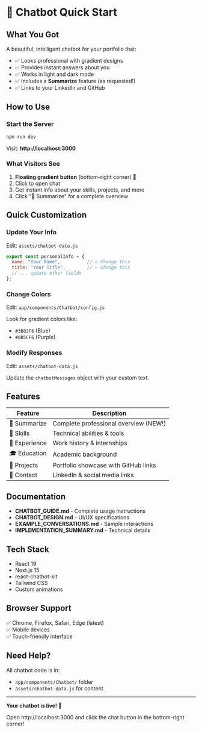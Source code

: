 # 🤖 Chatbot Quick Start

## What You Got

A beautiful, intelligent chatbot for your portfolio that:
- ✅ Looks professional with gradient designs
- ✅ Provides instant answers about you
- ✅ Works in light and dark mode
- ✅ Includes a **Summarize** feature (as requested!)
- ✅ Links to your LinkedIn and GitHub

## How to Use

### Start the Server
```bash
npm run dev
```

Visit: **http://localhost:3000**

### What Visitors See
1. **Floating gradient button** (bottom-right corner) 💬
2. Click to open chat
3. Get instant info about your skills, projects, and more
4. Click "📝 Summarize" for a complete overview

## Quick Customization

### Update Your Info
Edit: `assets/chatbot-data.js`

```javascript
export const personalInfo = {
  name: "Your Name",          // ← Change this
  title: "Your Title",        // ← Change this
  // ... update other fields
};
```

### Change Colors
Edit: `app/components/Chatbot/config.js`

Look for gradient colors like:
- `#3B82F6` (Blue)
- `#8B5CF6` (Purple)

### Modify Responses
Edit: `assets/chatbot-data.js`

Update the `chatbotMessages` object with your custom text.

## Features

| Feature | Description |
|---------|-------------|
| 📝 Summarize | Complete professional overview (NEW!) |
| 💼 Skills | Technical abilities & tools |
| 🏢 Experience | Work history & internships |
| 🎓 Education | Academic background |
| 🚀 Projects | Portfolio showcase with GitHub links |
| 📧 Contact | LinkedIn & social media links |

## Documentation

- **CHATBOT_GUIDE.md** - Complete usage instructions
- **CHATBOT_DESIGN.md** - UI/UX specifications
- **EXAMPLE_CONVERSATIONS.md** - Sample interactions
- **IMPLEMENTATION_SUMMARY.md** - Technical details

## Tech Stack

- React 19
- Next.js 15
- react-chatbot-kit
- Tailwind CSS
- Custom animations

## Browser Support

✅ Chrome, Firefox, Safari, Edge (latest)  
✅ Mobile devices  
✅ Touch-friendly interface

## Need Help?

All chatbot code is in:
- `app/components/Chatbot/` folder
- `assets/chatbot-data.js` for content

---

**Your chatbot is live! 🎉**

Open http://localhost:3000 and click the chat button in the bottom-right corner!
